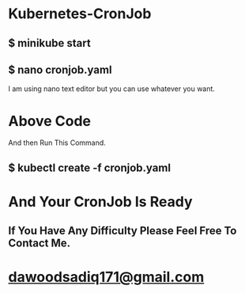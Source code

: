 # Kubernetes-CronJob

## $ minikube start
## $ nano cronjob.yaml

I am using nano text editor but you can use whatever you want.

# Above Code

And then Run This Command.

## $ kubectl create -f cronjob.yaml

# And Your CronJob Is Ready

## If You Have Any Difficulty Please Feel Free To Contact Me.

# dawoodsadiq171@gmail.com
